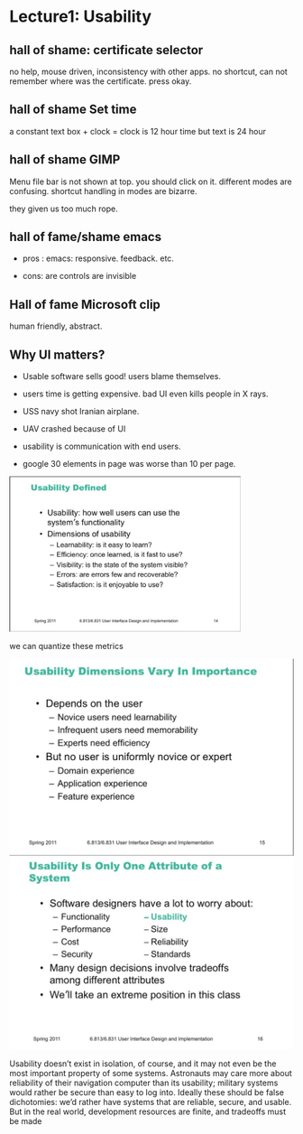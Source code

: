 # Lecture1: Usability

## hall of shame: certificate selector

no help, mouse driven, inconsistency with other apps. no shortcut, can not remember where was the certificate. press okay. 

## hall of shame Set time

a constant text box + clock = clock is 12 hour time but text is 24 hour

## hall of shame GIMP

Menu file bar is not shown at top. you should click on it. different modes are confusing. shortcut handling in modes are bizarre.

they given us too much rope. 

## hall of fame/shame emacs

- pros : emacs: responsive. feedback. etc. 

- cons: are controls are invisible

## Hall of fame Microsoft clip

human friendly, abstract. 



## Why UI matters?

- Usable software sells good! users blame themselves. 

- users time is getting expensive. bad UI even kills people in X rays. 

- USS navy shot Iranian airplane. 

- UAV crashed because of UI

- usability is communication with end users. 

- google 30 elements in page was worse than 10 per page. 

<img src="lec1.assets/image-20200527093601292.png" alt="image-20200527093601292" style="zoom:40%;" />

we can quantize these metrics

<img src="lec1.assets/image-20200527093947383.png" alt="image-20200527093947383" style="zoom:50%;" />



<img src="lec1.assets/image-20200527094038544.png" alt="image-20200527094038544" style="zoom:50%;" />

Usability doesn’t exist in isolation, of course, and it may not even be the most important property of some systems.  Astronauts may care more about reliability of their navigation computer than its usability; military systems would rather be secure than easy to log into.  Ideally these should be false dichotomies: we’d rather have systems that are reliable, secure, and usable.  But in the real world, development resources are finite, and tradeoffs must be made